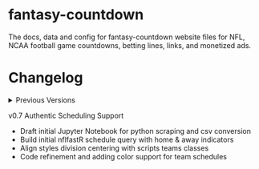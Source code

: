 # fantasy-countdown
The docs, data and config for fantasy-countdown website files for NFL, NCAA football game countdowns, betting lines, links, and monetized ads.

# Changelog
<details>
<summary>Previous Versions</summary>
v0.1 Initial Upload and preconfiguration
* Uploaded support for NFL teams with dynamic list and styling generated by chat-gpt4o.
* No initial support for actual countdowns

v0.2 Enabling Github Pages
* Creating index.html and organizing files for Pages to load correctly

v0.3 Visual Improvement and Dataset Structuring
* Organized teams by Conference and Division
* Uploaded NFL logo banner for index.html header.
* Created and uploaded generic dataset for all 32 teams season-long schedule.

v0.4 Added Linter & Updated Styling
* Added axe-linter.yml for basic VSCode support
* Updated index.html and styles.css to better display NFL logo

v0.5 NFL Separation for Future Scaling
* Renamed scripts.js to nfl-scripts.js
* Renamed styles.css to nfl-styles.css
* Updated index.html and team.html with corrected .js filepaths
* Deprecated team-scripts.js
* Corrected Team Arrays for Conference and Division
* Refined team array population
* Various Typos and Comments

v0.6 Support for full NFL Team Schedules
* Updated nfl-scripts to show opponent next to countdown `getNextGameDate`
* Updated team.html to dynamically load team's full schedule from nfl-schedules.js
* Added script to team.html to dynamically change header and color based on selected team
* Populated the schedule with opponents and game times.
* Aligned styling for index.html to center division names
* updated array nesting for teams in divisions and conferences
</details>

v0.7 Authentic Scheduling Support
* Draft initial Jupyter Notebook for python scraping and csv conversion
* Build initial nflfastR schedule query with home & away indicators
* Align styles division centering with scripts teams classes
* Code refinement and adding color support for team schedules